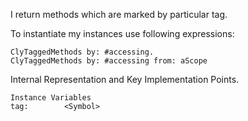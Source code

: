 I return methods which are marked by particular tag.

To instantiate my instances use following expressions: 

	ClyTaggedMethods by: #accessing.
	ClyTaggedMethods by: #accessing from: aScope
 
Internal Representation and Key Implementation Points.

    Instance Variables
	tag:		<Symbol>